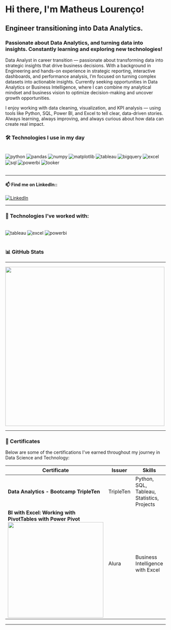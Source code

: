 
# Hi there, I'm Matheus Lourenço! 

## Engineer transitioning into Data Analytics.
### Passionate about Data Analytics, and turning data into insights. Constantly learning and exploring new technologies!  

Data Analyst in career transition — passionate about transforming data into strategic insights that drive business decisions. With a background in Engineering and hands-on experience in strategic reporting, interactive dashboards, and performance analysis, I’m focused on turning complex datasets into actionable insights. Currently seeking opportunities in Data Analytics or Business Intelligence, where I can combine my analytical mindset and business vision to optimize decision-making and uncover growth opportunities.

I enjoy working with data cleaning, visualization, and KPI analysis — using tools like Python, SQL, Power BI, and Excel to tell clear, data-driven stories.
Always learning, always improving, and always curious about how data can create real impact.

### 🛠️ Technologies I use in my day

<div style="display: inline_block"><br/>
    <img align="center" alt="python" src="https://img.shields.io/badge/Python-3776AB?style=for-the-badge&logo=python&logoColor=white"/>
    <img align="center" alt="pandas" src="https://img.shields.io/badge/Pandas-150458?style=for-the-badge&logo=pandas&logoColor=white"/>
    <img align="center" alt="numpy" src="https://img.shields.io/badge/Numpy-013243?style=for-the-badge&logo=numpy&logoColor=white"/>
    <img align="center" alt="matplotlib" src="https://img.shields.io/badge/Matplotlib-11557C?style=for-the-badge&logo=plotly&logoColor=white"/>
    <img align="center" alt="tableau" src="https://img.shields.io/badge/Tableau-E97627?style=for-the-badge&logo=tableau&logoColor=white"/>
    <img align="center" alt="bigquery" src="https://img.shields.io/badge/BigQuery-4285F4?style=for-the-badge&logo=googlecloud&logoColor=white"/>
    <img align="center" alt="excel" src="https://img.shields.io/badge/Excel-217346?style=for-the-badge&logo=microsoft-excel&logoColor=white"/>
    <img align="center" alt="sql" src="https://img.shields.io/badge/SQL-4479A1?style=for-the-badge&logo=postgresql&logoColor=white"/>
    <img align="center" alt="powerbi" src="https://img.shields.io/badge/Power%20BI-F2C811?style=for-the-badge&logo=powerbi&logoColor=black"/>
    <img align="center" alt="looker" src="https://img.shields.io/badge/Looker%20Studio-4285F4?style=for-the-badge&logo=google&logoColor=white"/>
</div><br/>

---

#### 📫 Find me on LinkedIn::

[![LinkedIn](https://img.shields.io/badge/LinkedIn-0A66C2?style=for-the-badge&logo=linkedin&logoColor=white)](https://www.linkedin.com/in/in/matlourenco/)

---

### 💼 Technologies I’ve worked with:

<div style="display: inline_block"><br/>
    <img align="center" alt="tableau" src="https://img.shields.io/badge/Tableau-E97627?style=for-the-badge&logo=tableau&logoColor=white"/>
    <img align="center" alt="excel" src="https://img.shields.io/badge/Excel-217346?style=for-the-badge&logo=microsoft-excel&logoColor=white"/>
    <img align="center" alt="powerbi" src="https://img.shields.io/badge/Power%20BI-F2C811?style=for-the-badge&logo=powerbi&logoColor=black"/>
</div><br/>

### 📊 GitHub Stats

---

<div>
    <a href="https://github.com/matheusl2016">
    <img src="https://github-readme-stats.vercel.app/api/top-langs/?username=matheusl2016&layout=compact&langs_count=16&theme=dracula" style="width: 500px;" />
  </a>
           
</div>

---

### 📜 Certificates

Below are some of the certifications I've earned throughout my journey in Data Science and Technology:

| Certificate | Issuer | Skills | Link |
|---------|--------|--------|------|
| **Data Analytics - Bootcamp TripleTen** | TripleTen | Python, SQL, Tableau, Statistics, Projects | [TripleTen](https://tripleten.com) | In progress...
| **BI with Excel: Working with PivotTables with Power Pivot** <img src="havard.jpg" width="300"/> | Alura | Business Intelligence with Excel | [See Credential](https://cursos.alura.com.br/certificate/683e5b14-14f0-4997-a4a0-bf5fcfff95f3) |


---
